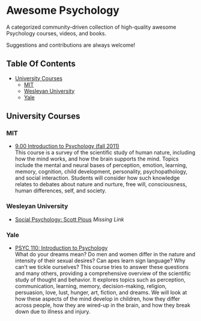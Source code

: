 # Awesome Psychology
A categorized community-driven collection of high-quality awesome Psychology courses, videos, and books.

Suggestions and contributions are always welcome!

## Table Of Contents
- [University Courses](#university-courses)
  - [MIT](#mit)
  - [Wesleyan University](#wesleyan-university)
  - [Yale](#yale)

## University Courses

### MIT
- [9.00 Introduction to Psychology (fall 2011)](https://ocw.mit.edu/courses/brain-and-cognitive-sciences/9-00sc-introduction-to-psychology-fall-2011/)  
This course is a survey of the scientific study of human nature, including how the mind works, and how the brain supports the mind. Topics include the mental and neural bases of perception, emotion, learning, memory, cognition, child development, personality, psychopathology, and social interaction. Students will consider how such knowledge relates to debates about nature and nurture, free will, consciousness, human differences, self, and society.  

### Wesleyan University  
- [Social Psychology: Scott Plous]()
_Missing Link_

### Yale
- [PSYC 110: Introduction to Psychology](http://oyc.yale.edu/psychology/psyc-110)  
What do your dreams mean? Do men and women differ in the nature and intensity of their sexual desires? Can apes learn sign language? Why can’t we tickle ourselves? This course tries to answer these questions and many others, providing a comprehensive overview of the scientific study of thought and behavior. It explores topics such as perception, communication, learning, memory, decision-making, religion, persuasion, love, lust, hunger, art, fiction, and dreams. We will look at how these aspects of the mind develop in children, how they differ across people, how they are wired-up in the brain, and how they break down due to illness and injury.
